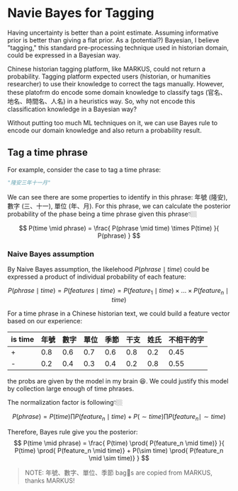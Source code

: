 # Navie Bayes for Tagging

Having uncertainty is better than a point estimate. Assuming informative prior is better than giving a flat prior. As a (potential?) Bayesian, I believe "tagging," this standard pre-processing technique used in historian domain, could be expressed in a Bayesian way. 

Chinese historian tagging platform, like MARKUS, could not return a probability. Tagging platform expected users (historian, or humanities researcher) to use their knowledge to correct the tags manually. However, these platofrm do encode some domain knowledge to classify tags (官名、地名、時間名、人名) in a heuristics way. So, why not encode this classification knowledge in a Bayesian way?

Without putting too much ML techniques on it, we can use Bayes rule to encode our domain knowledge and also return a probability result. 

## Tag a time phrase
For example, consider the case to tag a time phrase:

```python
"隆安三年十一月"
```

We can see there are some properties to identify in this phrase: 年號 (隆安), 數字 (三、十一), 單位 (年、月). For this phrase, we can calculate the posterior probability of the phase being a time phrase given this phrase👇🏼

$$
P(time \mid phrase) = \frac{ P(phrase \mid time) \times P(time) }{ P(phrase) }
$$

### Naive Bayes assumption

By Naive Bayes assumption, the likelehood $P(phrase \mid time)$ could be expressed a product of individual probability of each feature:


$$
P(phrase \mid time) = P(features \mid time) = P(feature_1 \mid time) \times ... \times P(feature_n \mid time) 
$$

For a time phrase in a Chinese historian text, we could build a feature vector based on our experience:


| is time | 年號 | 數字 | 單位 | 季節 | 干支 | 姓氏 | 不相干的字 | 
| ----    | ---  | --- | --- | --- | --- | --- |  ----     |
| +       | 0.8  | 0.6 | 0.7 | 0.6 | 0.8 | 0.2 | 0.45      |
| -       | 0.2  | 0.4 | 0.3 | 0.4 | 0.2 | 0.8 | 0.55      |

the probs are given by the model in my brain 😆. We could justify this model by collection large enough of time phrases.

The normalization factor is following👇🏼 

$$
P(phrase) = P(time) \prod{ P(feature_n \mid time)} + P(\sim time) \prod{ P(feature_n \mid \sim time)}
$$

Therefore, Bayes rule give you the posterior:
$$
P(time \mid phrase) = \frac{ P(time) \prod{ P(feature_n \mid time)} }{ P(time) \prod{ P(feature_n \mid time)} + P(\sim time) \prod{ P(feature_n \mid \sim time)} }
$$

> NOTE: 年號、數字、單位、季節 bags are copied from MARKUS, thanks MARKUS! 